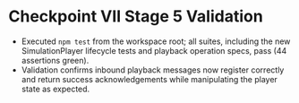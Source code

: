 # Checkpoint VII Stage 5 Validation

- Executed `npm test` from the workspace root; all suites, including the new SimulationPlayer lifecycle tests and playback operation specs, pass (44 assertions green).
- Validation confirms inbound playback messages now register correctly and return success acknowledgements while manipulating the player state as expected.
